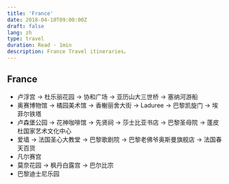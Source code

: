 ```yaml
---
title: 'France'
date: 2018-04-10T09:00:00Z
draft: false
lang: zh
type: travel
duration: Read · 1min
description: France Travel itineraries。
---
```


<ClientOnly>
  <Firefly/>
</ClientOnly>

## France

- 卢浮宫 → 杜乐丽花园 → 协和广场 → 亚历山大三世桥 → 塞纳河游船
- 奥赛博物馆 → 橘园美术馆 → 香榭丽舍大街 → Laduree → 巴黎凯旋门 → 埃菲尔铁塔
- 卢森堡公园 → 花神咖啡馆 → 先贤祠 → 莎士比亚书店 → 巴黎圣母院 → 蓬皮杜国家艺术文化中心
- 爱墙 → 法国圣心大教堂 → 巴黎歌剧院 → 巴黎老佛爷奥斯曼旗舰店 → 法国春天百货
- 凡尔赛宫
- 莫奈花园 → 枫丹白露宫 → 巴尔比宗
- 巴黎迪士尼乐园
